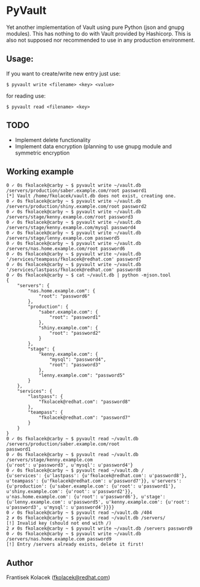 # PyVault

Yet another implementation of Vault using pure Python (json and gnupg modules). This has nothing to do with Vault provided by Hashicorp. This is also not supposed nor recommended to use in any production environment.

## Usage:

If you want to create/write new entry just use:
~~~
$ pyvault write <filename> <key> <value>
~~~

for reading use:
```
$ pyvault read <filename> <key>
```

## TODO

 - Implement delete functionality
 - Implement data encryption (planning to use gnupg module and symmetric encryption


## Working example
```
0 ✓ 0s fkolacek@carby ~ $ pyvault write ~/vault.db /servers/production/saber.example.com/root password1
[*] Vault /home/fkolacek/vault.db does not exist, creating one.
0 ✓ 0s fkolacek@carby ~ $ pyvault write ~/vault.db /servers/production/shiny.example.com/root password2
0 ✓ 0s fkolacek@carby ~ $ pyvault write ~/vault.db /servers/stage/kenny.example.com/root password3
0 ✓ 0s fkolacek@carby ~ $ pyvault write ~/vault.db /servers/stage/kenny.example.com/mysql password4
0 ✓ 0s fkolacek@carby ~ $ pyvault write ~/vault.db /servers/stage/lenny.example.com password5
0 ✓ 0s fkolacek@carby ~ $ pyvault write ~/vault.db /servers/nas.home.example.com/root password6
0 ✓ 0s fkolacek@carby ~ $ pyvault write ~/vault.db '/services/teampass/fkolacek@redhat.com' password7
0 ✓ 0s fkolacek@carby ~ $ pyvault write ~/vault.db '/services/lastpass/fkolacek@redhat.com' password8
0 ✓ 0s fkolacek@carby ~ $ cat ~/vault.db | python -mjson.tool
{
    "servers": {
        "nas.home.example.com": {
            "root": "password6"
        },
        "production": {
            "saber.example.com": {
                "root": "password1"
            },
            "shiny.example.com": {
                "root": "password2"
            }
        },
        "stage": {
            "kenny.example.com": {
                "mysql": "password4",
                "root": "password3"
            },
            "lenny.example.com": "password5"
        }
    },
    "services": {
        "lastpass": {
            "fkolacek@redhat.com": "password8"
        },
        "teampass": {
            "fkolacek@redhat.com": "password7"
        }
    }
}
0 ✓ 0s fkolacek@carby ~ $ pyvault read ~/vault.db /servers/production/saber.example.com/root
password1
0 ✓ 0s fkolacek@carby ~ $ pyvault read ~/vault.db /servers/stage/kenny.example.com
{u'root': u'password3', u'mysql': u'password4'}
0 ✓ 0s fkolacek@carby ~ $ pyvault read ~/vault.db /
{u'services': {u'lastpass': {u'fkolacek@redhat.com': u'password8'}, u'teampass': {u'fkolacek@redhat.com': u'password7'}}, u'servers': {u'production': {u'saber.example.com': {u'root': u'password1'}, u'shiny.example.com': {u'root': u'password2'}}, u'nas.home.example.com': {u'root': u'password6'}, u'stage': {u'lenny.example.com': u'password5', u'kenny.example.com': {u'root': u'password3', u'mysql': u'password4'}}}}
0 ✓ 0s fkolacek@carby ~ $ pyvault read ~/vault.db /404
2 ✗ 0s fkolacek@carby ~ $ pyvault read ~/vault.db /servers/
[!] Invalid key (should not end with /)
2 ✗ 0s fkolacek@carby ~ $ pyvault write ~/vault.db /servers password9
0 ✓ 0s fkolacek@carby ~ $ pyvault write ~/vault.db /servers/nas.home.example.com password9
[!] Entry /servers already exists, delete it first!

```

## Author

Frantisek Kolacek (<fkolacek@redhat.com>)
